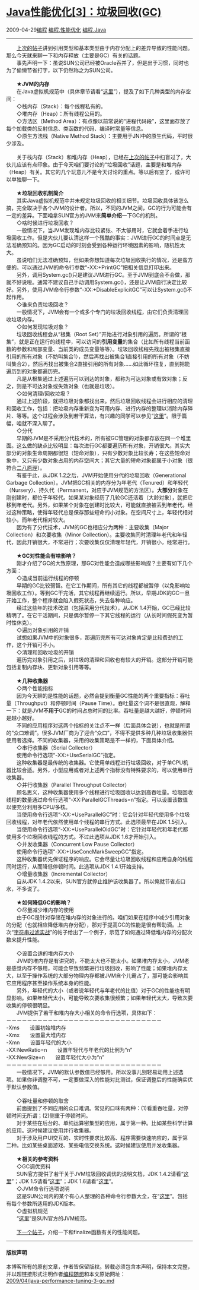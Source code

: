 <!DOCTYPE html>
<html xmlns="http://www.w3.org/1999/xhtml" xml:lang="zh-CN">
<head>
<meta http-equiv="Content-Type" content="text/html; charset=utf-8" />
<meta name="generator" content="Python script by program.think@gmail.com" />
<meta name="provider" content="program-think.blogspot.com" />
<link type="text/css" rel="stylesheet" href="../../css/program-think.css" />
<title>Java性能优化[3]：垃圾回收(GC) - 编程随想的博客</title>
</head>
<body>
<div id="main" style="width:100%;">
<h1><a href="../../index.md" title="回到首页">Java性能优化[3]：垃圾回收(GC)</a></h1>
<div class="post-info"><span class="date-header">2009-04-29</span><a href="../../tags/E7BC96E7A88B.md" class="tag">编程</a> <a href="../../tags/E7BC96E7A88B.E680A7E883BDE4BC98E58C96.md" class="tag">编程.性能优化</a> <a href="../../tags/E7BC96E7A88B.Java.md" class="tag">编程.Java</a> </div>
<hr>
<div class="post">
　　<a href="../../2009/03/java-performance-tuning-1-two-types.md" target="_blank">上次的帖子</a>讲到引用类型和基本类型由于内存分配上的差异导致的性能问题。那么今天就来聊一下和内存释放（主要是GC）有关的话题。<!--program-think--><br />　　事先声明一下：虽说SUN公司已经被Oracle吞并了，但是出于习惯，同时也为了偷懒节省打字，以下仍然称之为SUN公司。<br /><br />　　★<b>JVM的内存</b><br />　　在Java虚拟机规范中（具体章节请看“<a href="http://java.sun.com/docs/books/jvms/second_edition/html/Overview.doc.md#1732" target="_blank" rel="nofollow">这里</a>”），提及了如下几种类型的内存空间：<br />　　◇栈内存（Stack）：每个线程私有的。<br />　　◇堆内存（Heap）：所有线程公用的。<br />　　◇方法区（Method Area）：有点像以前常说的“进程代码段”，这里面存放了每个加载类的反射信息、类函数的代码、编译时常量等信息。<br />　　◇原生方法栈（Native Method Stack）：主要用于JNI中的原生代码，平时很少涉及。<br /><br />　　关于栈内存（Stack）和堆内存（Heap），已经在<a href="../../2009/03/java-performance-tuning-1-two-types.md" target="_blank">上次的帖子</a>中扫盲过了，大伙儿应该有点印象。由于今天咱们要讨论的“垃圾回收”话题，主要是和堆内存（Heap）有关。其它的几个玩意儿不是今天讨论的重点。等以后有空了，或许可以单独聊一下。<br /><br />　　★<b>垃圾回收机制简介</b><br />　　其实Java虚拟机规范中并未规定垃圾回收的相关细节。垃圾回收具体该怎么搞，完全取决于各个JVM的设计者。所以，不同的JVM之间，GC的行为可能会有一定的差异。下面咱拿SUN官方的JVM来<b>简单介绍</b>一下GC的机制。<br />　　◇啥时候进行垃圾回收？<br />　　一般情况下，当JVM发现堆内存比较紧张、不太够用时，它就会着手进行垃圾回收工作。但是大伙儿要认清这样一个残酷的事实：JVM进行GC的时间点是无法准确预知的。因为GC启动的时刻会受到各种运行环境因素的影响，随机性太大。<br />　　虽说咱们无法准确预知，但如果你想知道每次垃圾回收执行的情况，还是蛮方便的。可以通过JVM的命令行参数“-XX:+PrintGC”把相关信息打印出来。<br />　　另外，调用System.gc()只是建议JVM进行GC。至于JVM到底会不会做，那就不好说啦。通常不建议自己手动调用System.gc()，还是让JVM自行决定比较好。另外，使用JVM命令行参数“-XX:+DisableExplicitGC”可以让System.gc()不起作用。<br />　　◇谁来负责垃圾回收？<br />　　一般情况下，JVM会有一个或多个专门的垃圾回收线程，由它们负责清理回收垃圾内存。<br />　　◇如何发现垃圾对象？<br />　　垃圾回收线程会从“根集（Root Set）”开始进行对象引用的遍历。所谓的“根集”，就是正在运行的线程中，可以访问的<b>引用变量</b>的集合（比如所有线程当前函数的参数和局部变量、当前类的成员变量等等）。垃圾回收线程先找出被根集直接引用的所有对象（不妨叫集合1），然后再找出被集合1直接引用的所有对象（不妨叫集合2），然后再找出被集合2直接引用的所有对象......如此循环往复，直到把能遍历到的对象都遍历完。<br />　　凡是从根集通过上述遍历可以到达的对象，都称为可达对象或有效对象；反之，则是不可达对象或失效对象（也就是垃圾）。<br />　　◇如何清理/回收垃圾？<br />　　通过上述阶段，就把垃圾对象都找出来。然后垃圾回收线程会进行相应的清理和回收工作，包括：把垃圾内存重新变为可用内存、进行内存的整理以消除内存碎片、等等。这个过程会涉及到若干算法，有兴趣的同学可以参见“<a href="http://en.wikipedia.org/wiki/Garbage_collection_%28computer_science%29#Basic_algorithm" target="_blank" rel="nofollow">这里</a>”。限于篇幅，咱就不深入聊了。<br />　　◇分代<br />　　早期的JVM是不采用分代技术的，所有被GC管理的对象都存放在同一个堆里面。这么做的缺点比较明显：每次进行GC都要遍历所有对象，开销很大。其实大部分的对象生命周期都很短（短命对象），只有少数对象比较长寿；在这些短命对象中，又只有少数对象占用的内存空间大；其它大量的短命对象都属于小对象（很符合<a href="../../2009/02/80-20-principle-0-overview.md" target="_blank">二八原理</a>）。<br />　　有鉴于此，从JDK 1.2之后，JVM开始使用分代的垃圾回收（Generational Garbage Collection）。JVM把GC相关的内存分为年老代（Tenured）和年轻代（Nursery）、持久代（Permanent，对应于JVM规范的方法区）。<b>大部分</b>对象在刚创建时，都位于年轻代。如果某对象经历了几轮GC还活着（大龄对象），就把它移到年老代。另外，如果某个对象在创建时比较大，可能就直接被丢到年老代。经过这种策略，使得年轻代总是保存那些短命的小对象。在空间尺寸上，年轻代相对较小，而年老代相对较大。<br />　　因为有了分代技术，JVM的GC也相应分为两种：主要收集（Major Collection）和次要收集（Minor Collection）。主要收集同时清理年老代和年轻代，因此开销很大，不常进行；次要收集仅仅清理年轻代，开销很小，经常进行。<br /><br />　　★<b>GC对性能会有啥影响？</b><br />　　刚才介绍了GC的大致原理，那GC对性能会造成哪些影响捏？主要有如下几个方面：<br />　　◇造成当前运行线程的停顿<br />　　早期的GC比较弱智。在它工作期间，所有其它的线程都被暂停（以免影响垃圾回收工作）。等到GC干完活，其它线程再继续运行。所以，早期JDK的GC一旦开始工作，整个程序就会陷入假死状态，失去各种响应。<br />　　经过这些年的技术改进（包括采用分代技术），从JDK 1.4开始，GC已经比较精明了。在它干活期间，只是偶尔暂停一下其它线程的运行（从长时间假死变为暂时性休克）。<br />　　◇遍历对象引用的开销<br />　　试想如果JVM中的对象很多，那遍历完所有可达对象肯定是比较费劲的工作，这个开销可不小。<br />　　◇清理和回收垃圾的开销<br />　　遍历完对象引用之后，对垃圾的清理和回收也有较大的开销。这部分开销可能包括复制内存块、更新对象引用等等。<br /><br />　　★<b>几种收集器</b><br />　　◇两个性能指标<br />　　因为今天聊的是性能的话题，必然会提到衡量GC性能的两个重要指标：吞吐量（Throughput）和停顿时间（Pause Time）。吞吐量这个词不是很直观，解释一下：就是JVM<b>不用于</b>GC的时间占总时间的比率。吞吐量是越大越好，停顿时间是越小越好。<br />　　不同的应用程序对这两个指标的关注点不一样（后面具体会说），也就是所谓的“众口难调”。很多JVM厂商为了迎合“众口”，不得不提供多种几种垃圾收集器供使用者选择。不同的收集器，采用的收集策略是不一样的，下面具体介绍。<br />　　◇串行收集器（Serial Collector）<br />　　使用命令行选项“-XX:+UseSerialGC”指定。<br />　　这种收集器是最传统的收集器。它使用单线程进行垃圾回收，对于单CPU机器比较合适。另外，小型应用或者对上述两个指标没有特殊要求的，可以使用串行收集器。<br />　　◇并行收集器（Parallel Throughput Collector）<br />　　顾名思义，这种收集器使用多个线程进行垃圾回收以达到高吞吐量。垃圾回收线程的数量通过命令行选项“-XX:ParallelGCThreads=n”指定。可以设置该数值以便充分利用多CPU/多核。<br />　　当使用命令行选项“-XX:+UseParallelGC”时：它会针对年轻代使用多个垃圾回收线程，对年老代依然使用单个线程的串行方式。此选项最早在JDK 1.5引入。<br />　　当使用命令行选项“-XX:+UseParallelOldGC”时：它针对年轻代和年老代都使用多个垃圾回收线程的方式。不过此选项从JDK 1.6才开始引入。<br />　　◇并发收集器（Concurrent Low Pause Collector）<br />　　使用命令行选项“-XX:+UseConcMarkSweepGC”指定。<br />　　这种收集器优先保证程序的响应。它会尽量让垃圾回收线程和应用自身的线程同时运行，从而降低停顿时间。此选项从JDK 1.4.1开始支持。<br />　　◇增量收集器（Incremental Collector）<br />　　自从JDK 1.4.2以来，SUN官方就停止维护该收集器了。所以俺就节省点口水，不多说了。<br /><br />　　★<b>如何降低GC的影响？</b><br />　　◇尽量减少堆内存的使用<br />　　由于GC是针对存储在堆内存的对象进行的。咱们如果在程序中减少引用对象的分配（也就相应降低堆内存分配），那对于提高GC的性能是很有帮助滴。上次“<a href="../../2009/03/java-performance-tuning-2-string.md" target="_blank">字符串过滤实战</a>”的帖子给出了一个例子，示范了如何通过降低堆内存的分配次数来提升性能。<br /><br />　　◇设置合适的堆内存大小<br />　　JVM的堆内存是有讲究的，不能太大也不能太小。如果堆内存太小，JVM老是感觉内存不够用，可能会导致频繁进行垃圾回收，影响了性能；如果堆内存太大，以至于操作系统的大部分物理内存都被JVM自个儿霸占了，那可能会影响其它应用程序甚至操作系统本身的性能。<br />　　另外，年轻代的大小（或者说年轻代与年老代的比值）对于GC的性能也有明显影响。如果年轻代太小，可能导致次要收集很频繁；如果年轻代太大，导致次要收集的停顿很明显。<br />　　JVM提供了若干和堆内存大小相关的命令行选项，具体如下：<br />－－－－－－－－－－－－－－－－－－－－－－－－－－－－－－<br />-Xms　　设置初始堆内存<br />-Xmx　　设置最大堆内存<br />-Xmn　　设置年轻代的大小<br />-XX:NewRatio=n　　设置年轻代与年老代的比例为“n”<br />-XX:NewSize=n　　设置年轻代大小为“n”<br />－－－－－－－－－－－－－－－－－－－－－－－－－－－－－－<br />　　一般情况下，JVM的默认参数值已经够用。所以没事儿别轻易动用上述选项。如果你非调整不可，一定要做深入的性能对比测试，保证调整后的性能确实优于默认参数值。<br /><br />　　◇吞吐量和停顿的取舍<br />　　前面提到了不同应用的众口难调。常见的口味有两种：(1)看重吞吐量，对停顿时间无所谓；(2)侧重于停顿时间。<br />　　对于某些在后台的、单纯运算密集型的应用，属于第一种。比如某些科学计算的应用。这时候建议使用并行收集器。<br />　　对于涉及用户UI交互的、实时性要求比较高、程序需要快速响应的，属于第二种。比如某些桌面游戏、某些电信交换系统。这时候建议使用并发收集器。<br /><br />　　★<b>相关的参考资料</b><br />　　◇GC调优资料<br />　　SUN官方提供了若干关于JVM垃圾回收调优的说明文档，JDK 1.4.2请看“<a href="http://java.sun.com/docs/hotspot/gc1.4.2/" target="_blank" rel="nofollow">这里</a>”；JDK 1.5请看“<a href="http://java.sun.com/docs/hotspot/gc5.0/gc_tuning_5.html" target="_blank" rel="nofollow">这里</a>”；JDK 1.6请看“<a href="http://java.sun.com/javase/technologies/hotspot/gc/gc_tuning_6.html" target="_blank" rel="nofollow">这里</a>”。<br />　　◇JVM命令行选项说明<br />　　这是SUN公司内的某个有心人整理的各种命令行参数大全，在“<a href="http://blogs.sun.com/watt/resource/jvm-options-list.html" target="_blank" rel="nofollow">这里</a>”。包括有每个参数所适用的JDK版本。<br />　　◇虚拟机规范<br />　　“<a href="http://java.sun.com/docs/books/jvms/second_edition/html/VMSpecTOC.doc.html" target="_blank" rel="nofollow">这里</a>”是SUN官方的JVM规范。<br /><br />　　<a href="../../2009/06/java-performance-tuning-4-finalize.md">下一个帖子</a>，介绍一下和finalize函数有关的性能问题。<div class="blogger-post-footer">
</div>
<hr>
<div class="copyright">
<h4>版权声明</h4>
本博客所有的原创文章，作者皆保留版权。转载必须包含本声明，保持本文完整，并以超链接形式注明作者<a href="mailto:program.think@gmail.com">编程随想</a>和本文原始网址：<br>
<a href="2009/04/java-performance-tuning-3-gc.md">2009/04/java-performance-tuning-3-gc.md</a>
</div>
</div>
</body>
</html>
